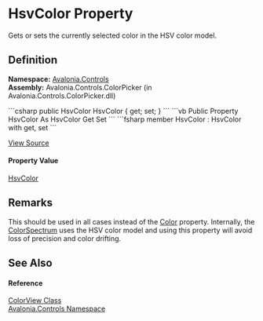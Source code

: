 # HsvColor Property


Gets or sets the currently selected color in the HSV color model.



## Definition
**Namespace:** <a href="N_Avalonia_Controls">Avalonia.Controls</a>  
**Assembly:** Avalonia.Controls.ColorPicker (in Avalonia.Controls.ColorPicker.dll)

<Tabs groupId="api-code-preview">
<TabItem value="csharp" label="C#">
```csharp
public HsvColor HsvColor { get; set; }
```
</TabItem>
<TabItem value="vb" label="VB">
```vb
Public Property HsvColor As HsvColor
	Get
	Set
```
</TabItem>
<TabItem value="fsharp" label="F#">
```fsharp
member HsvColor : HsvColor with get, set
```
</TabItem>
</Tabs>



<a href="https://github.com/AvaloniaUI/Avalonia/tree/master/src/Avalonia.Controls.ColorPicker/ColorView/ColorView.Properties.cs#L284" title="View the source code">View Source</a>



#### Property Value
<a href="T_Avalonia_Media_HsvColor">HsvColor</a>

## Remarks
This should be used in all cases instead of the <a href="P_Avalonia_Controls_Primitives_ColorSpectrum_Color">Color</a> property. Internally, the <a href="T_Avalonia_Controls_Primitives_ColorSpectrum">ColorSpectrum</a> uses the HSV color model and using this property will avoid loss of precision and color drifting.

## See Also


#### Reference
<a href="T_Avalonia_Controls_ColorView">ColorView Class</a>  
<a href="N_Avalonia_Controls">Avalonia.Controls Namespace</a>  

